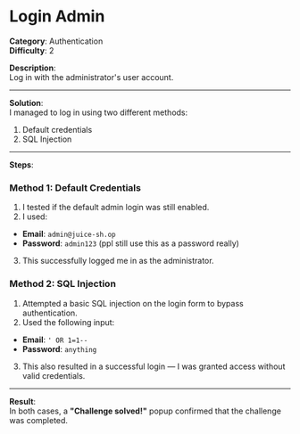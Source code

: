# Login Admin

**Category**: Authentication  
**Difficulty**: 2

**Description**:  
Log in with the administrator's user account.

---

**Solution**:  
I managed to log in using two different methods:  
1. Default credentials  
2. SQL Injection

---

**Steps**:

### Method 1: Default Credentials  
1. I tested if the default admin login was still enabled.  
2. I used:
- **Email**: `admin@juice-sh.op`
- **Password**: `admin123` (ppl still use this as a password really)
3. This successfully logged me in as the administrator.

### Method 2: SQL Injection  
1. Attempted a basic SQL injection on the login form to bypass authentication.  
2. Used the following input:
- **Email**: `' OR 1=1--`  
- **Password**: `anything`
3. This also resulted in a successful login — I was granted access without valid credentials.

---

**Result**:  
In both cases, a **"Challenge solved!"** popup confirmed that the challenge was completed.

